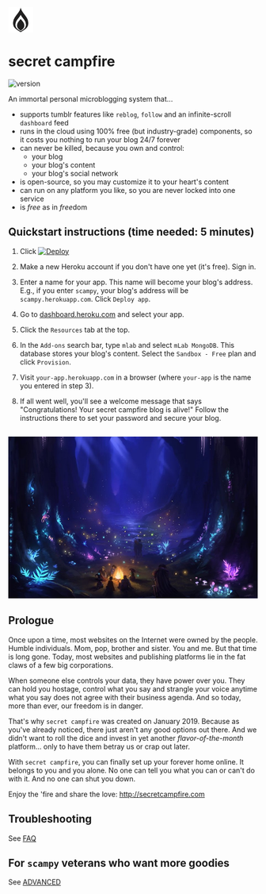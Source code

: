 <img src="public/media/logoLight.png" height="50">

# secret campfire 
![version](https://img.shields.io/badge/version-1.0-blue.svg?style=for-the-badge)

An immortal personal microblogging system that...
- supports tumblr features like `reblog`, `follow` and an infinite-scroll `dashboard` feed
- runs in the cloud using 100% free (but industry-grade) components, so it costs you nothing to run your blog 24/7 forever
- can never be killed, because you own and control:
  - your blog
  - your blog's content 
  - your blog's social network
- is open-source, so you may customize it to your heart's content
- can run on any platform you like, so you are never locked into one service
- is *free* as in *free*dom

## Quickstart instructions (time needed: 5 minutes)

1. Click [![Deploy](https://www.herokucdn.com/deploy/button.png)](https://heroku.com/deploy)

2. Make a new Heroku account if you don't have one yet (it's free). Sign in.

3. Enter a name for your app. This name will become your blog's address. E.g., if you enter `scampy`, your blog's address will be `scampy.herokuapp.com`. Click `Deploy app`.

4. Go to [dashboard.heroku.com](https://dashboard.heroku.com) and select your app.

5. Click the `Resources` tab at the top.

6. In the `Add-ons` search bar, type `mlab` and select `mLab MongoDB`. This database stores your blog's content. Select the `Sandbox - Free` plan and click `Provision`.

7. Visit `your-app.herokuapp.com` in a browser (where `your-app` is the name you entered in step 3). 

8. If all went well, you'll see a welcome message that says "Congratulations! Your secret campfire blog is alive!" Follow the instructions there to set your password and secure your blog. 
  
## 

![secretcampfire](public/media/glowingForest.jpg)

## Prologue

Once upon a time, most websites on the Internet were owned by the people. Humble individuals. Mom, pop, brother and sister. You and me. But that time is long gone. Today, most websites and publishing platforms lie in the fat claws of a few big corporations. 

When someone else controls your data, they have power over you. They can hold you hostage, control what you say and strangle your voice anytime what you say does not agree with their business agenda. And so today, more than ever, our freedom is in danger.

That's why `secret campfire` was created on January 2019. Because as you've already noticed, there just aren't any good options out there. And we didn't want to roll the dice and invest in yet another *flavor-of-the-month* platform... only to have them betray us or crap out later.  

With `secret campfire`, you can finally set up your forever home online. It belongs to you and you alone. No one can tell you what you can or can't do with it. And no one can shut you down. 

Enjoy the 'fire and share the love: http://secretcampfire.com

## Troubleshooting

See [FAQ](FAQ.md)

## For `scampy` veterans who want more goodies

See [ADVANCED](ADVANCED.md)

